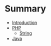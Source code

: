 # Summary

* [Introduction](README.md)
* [PHP](array.md)
   * [String](string.md)
* [Java](java.md)

